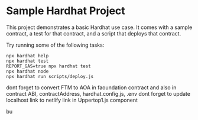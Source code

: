# Sample Hardhat Project

This project demonstrates a basic Hardhat use case. It comes with a sample contract, a test for that contract, and a script that deploys that contract.

Try running some of the following tasks:

```shell
npx hardhat help
npx hardhat test
REPORT_GAS=true npx hardhat test
npx hardhat node
npx hardhat run scripts/deploy.js
```
dont forget to convert FTM to AOA in faoundation contract and also in contract ABI, contractAddress, hardhat.config.js, .env
dont forget to update localhost link to netlify link in Uppertop1.js component

bu